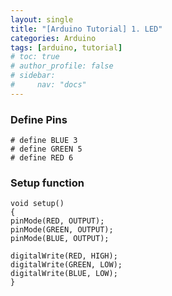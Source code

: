 ```yaml
---
layout: single
title: "[Arduino Tutorial] 1. LED"
categories: Arduino
tags: [arduino, tutorial] 
# toc: true
# author_profile: false
# sidebar:
#     nav: "docs"
---
```


### Define Pins

```
# define BLUE 3
# define GREEN 5
# define RED 6
```

### Setup function

```
void setup()
{
pinMode(RED, OUTPUT);
pinMode(GREEN, OUTPUT);
pinMode(BLUE, OUTPUT);

digitalWrite(RED, HIGH);
digitalWrite(GREEN, LOW);
digitalWrite(BLUE, LOW);
}
```